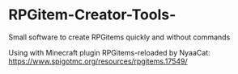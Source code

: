 # RPGitem-Creator-Tools-
 Small software to create RPGitems quickly and without commands
 
 Using with Minecraft plugin RPGitems-reloaded by NyaaCat: https://www.spigotmc.org/resources/rpgitems.17549/
